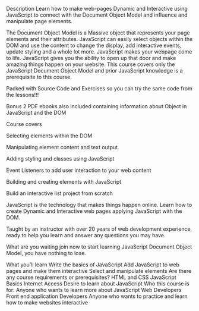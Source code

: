 Description
Learn how to make web-pages Dynamic and Interactive using JavaScript to connect with the Document Object Model and influence and manipulate page elements.

The Document Object Model is a Massive object that represents your page elements and their attributes.  JavaScript can easily select objects within the DOM and use the content to change the display, add interactive events, update styling and a whole lot more.   JavaScript makes your webpage come to life.    JavaScript gives you the ability to open up that door and make amazing things happen on your website.  This course covers only the JavaScript Document Object Model and prior JavaScript knowledge is a prerequisite to this course.​

Packed with Source Code and Exercises so you can try the same code from the lessons!!!

Bonus 2 PDF ebooks also included containing information about Object in JavaScript and the DOM

Course covers

Selecting elements within the DOM

Manipulating element content and text output

Adding styling and classes using JavaScript

Event Listeners to add user interaction to your web content

Building and creating elements with JavaScript

Build an interactive list project from scratch

JavaScript is the technology that makes things happen online.  Learn how to create Dynamic and Interactive web pages applying JavaScript with the DOM. 

Taught by an instructor with over 20 years of web development experience, ready to help you learn and answer any questions you may have.

What are you waiting join now to start learning JavaScript Document Object Model, you have nothing to lose.

What you’ll learn
Write the basics of JavaScript
Add JavaScript to web pages and make them interactive
Select and manipulate elements
Are there any course requirements or prerequisites?
HTML and CSS
JavaScript Basics
Internet Access
Desire to learn about JavaScript
Who this course is for:
Anyone who wants to learn more about JavaScript
Web Developers
Front end application Developers
Anyone who wants to practice and learn how to make websites interactive